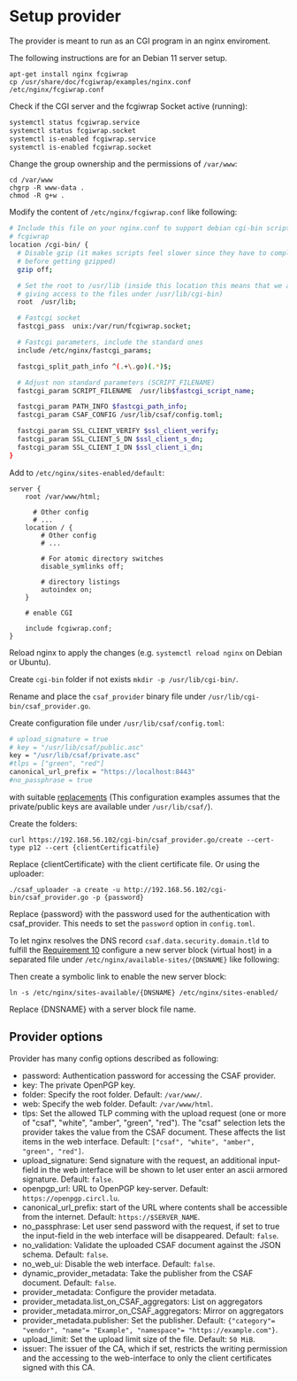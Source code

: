 # Setup provider

The provider is meant to run as an CGI program in an nginx enviroment.

The following instructions are for an Debian 11 server setup.

```(shell)
apt-get install nginx fcgiwrap
cp /usr/share/doc/fcgiwrap/examples/nginx.conf /etc/nginx/fcgiwrap.conf
```
Check if the CGI server and the fcgiwrap Socket active (running):
```bash
systemctl status fcgiwrap.service
systemctl status fcgiwrap.socket
systemctl is-enabled fcgiwrap.service
systemctl is-enabled fcgiwrap.socket
```
Change the group ownership and the permissions of `/var/www`:
```(shell)
cd /var/www
chgrp -R www-data .
chmod -R g+w .
```

Modify the content of `/etc/nginx/fcgiwrap.conf` like following:

<!-- MARKDOWN-AUTO-DOCS:START (CODE:src=../docs/scripts/setupProviderForITest.sh&lines=25-53) -->
<!-- The below code snippet is automatically added from ../docs/scripts/setupProviderForITest.sh -->
```sh
# Include this file on your nginx.conf to support debian cgi-bin scripts using
# fcgiwrap
location /cgi-bin/ {
  # Disable gzip (it makes scripts feel slower since they have to complete
  # before getting gzipped)
  gzip off;

  # Set the root to /usr/lib (inside this location this means that we are
  # giving access to the files under /usr/lib/cgi-bin)
  root  /usr/lib;

  # Fastcgi socket
  fastcgi_pass  unix:/var/run/fcgiwrap.socket;

  # Fastcgi parameters, include the standard ones
  include /etc/nginx/fastcgi_params;

  fastcgi_split_path_info ^(.+\.go)(.*)$;

  # Adjust non standard parameters (SCRIPT_FILENAME)
  fastcgi_param SCRIPT_FILENAME  /usr/lib$fastcgi_script_name;

  fastcgi_param PATH_INFO $fastcgi_path_info;
  fastcgi_param CSAF_CONFIG /usr/lib/csaf/config.toml;

  fastcgi_param SSL_CLIENT_VERIFY $ssl_client_verify;
  fastcgi_param SSL_CLIENT_S_DN $ssl_client_s_dn;
  fastcgi_param SSL_CLIENT_I_DN $ssl_client_i_dn;
}
```
<!-- MARKDOWN-AUTO-DOCS:END -->
Add to `/etc/nginx/sites-enabled/default`:

```
server {
    root /var/www/html;

      # Other config
      # ...
    location / {
        # Other config
        # ...

        # For atomic directory switches
        disable_symlinks off;

        # directory listings
        autoindex on;
    }

    # enable CGI

    include fcgiwrap.conf;
}
```
Reload nginx to apply the changes (e.g. ```systemctl reload nginx``` on Debian or Ubuntu).

Create `cgi-bin` folder if not exists `mkdir -p /usr/lib/cgi-bin/`.

Rename and place the `csaf_provider` binary file under `/usr/lib/cgi-bin/csaf_provider.go`.


Create configuration file under `/usr/lib/csaf/config.toml`:

<!-- MARKDOWN-AUTO-DOCS:START (CODE:src=../docs/scripts/setupProviderForITest.sh&lines=83-88) -->
<!-- The below code snippet is automatically added from ../docs/scripts/setupProviderForITest.sh -->
```sh
# upload_signature = true
# key = "/usr/lib/csaf/public.asc"
key = "/usr/lib/csaf/private.asc"
#tlps = ["green", "red"]
canonical_url_prefix = "https://localhost:8443"
#no_passphrase = true
```
<!-- MARKDOWN-AUTO-DOCS:END -->
with suitable [replacements](#provider-options)
(This configuration examples assumes that the private/public keys are available under `/usr/lib/csaf/`).


Create the folders:
```(shell)
curl https://192.168.56.102/cgi-bin/csaf_provider.go/create --cert-type p12 --cert {clientCertificatfile}
```
Replace {clientCertificate} with the client certificate file.
Or using the uploader:
```(shell)
./csaf_uploader -a create -u http://192.168.56.102/cgi-bin/csaf_provider.go -p {password}
```
Replace {password} with the password used for the authentication with csaf_provider.
This needs to set the `password` option in `config.toml`.

To let nginx resolves the DNS record `csaf.data.security.domain.tld` to fulfill the [Requirement 10](https://docs.oasis-open.org/csaf/csaf/v2.0/cs01/csaf-v2.0-cs01.html#7110-requirement-10-dns-path) configure a new server block (virtual host) in a separated file under `/etc/nginx/available-sites/{DNSNAME}` like following:
<!-- MARKDOWN-AUTO-DOCS:START (CODE:src=../docs/scripts/DNSConfigForItest.sh&lines=16-33) -->
<!-- MARKDOWN-AUTO-DOCS:END -->

Then create a symbolic link to enable the new server block:
```shell
ln -s /etc/nginx/sites-available/{DNSNAME} /etc/nginx/sites-enabled/
```
Replace {DNSNAME} with a server block file name.

## Provider options
Provider has many config options described as following:

 - password: Authentication password for accessing the CSAF provider.
 - key: The private OpenPGP key.
 - folder: Specify the root folder. Default: `/var/www/`.
 - web: Specify the web folder. Default: `/var/www/html`.
 - tlps: Set the allowed TLP comming with the upload request (one or more of "csaf", "white", "amber", "green", "red").
   The "csaf" selection lets the provider takes the value from the CSAF document.
   These affects the list items in the web interface.
   Default: `["csaf", "white", "amber", "green", "red"]`.
 - upload_signature: Send signature with the request, an additional input-field in the web interface will be shown to let user enter an ascii armored signature. Default: `false`.
 - openpgp_url: URL to OpenPGP key-server. Default: `https://openpgp.circl.lu`.
 - canonical_url_prefix: start of the URL where contents shall be accessible from the internet. Default: `https://$SERVER_NAME`.
 - no_passphrase: Let user send password with the request, if set to true the input-field in the web interface will be disappeared. Default: `false`.
 - no_validation: Validate the uploaded CSAF document against the JSON schema. Default: `false`.
 - no_web_ui: Disable the web interface. Default: `false`.
 - dynamic_provider_metadata: Take the publisher from the CSAF document. Default: `false`.
 - provider_metadata: Configure the provider metadata.
 - provider_metadata.list_on_CSAF_aggregators: List on aggregators
 - provider_metadata.mirror_on_CSAF_aggregators: Mirror on aggregators
 - provider_metadata.publisher: Set the publisher. Default: `{"category"= "vendor", "name"= "Example", "namespace"= "https://example.com"}`.
 - upload_limit: Set the upload limit  size of the file. Default: `50 MiB`.
 - issuer: The issuer of the CA, which if set, restricts the writing permission and the accessing to the web-interface to only the client certificates signed with this CA.
